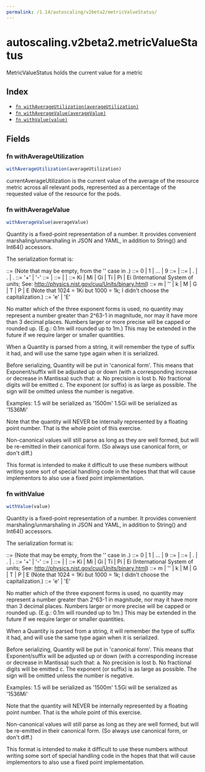 ```yaml
---
permalink: /1.14/autoscaling/v2beta2/metricValueStatus/
---
```


# autoscaling.v2beta2.metricValueStatus

MetricValueStatus holds the current value for a metric

## Index

* [`fn withAverageUtilization(averageUtilization)`](#fn-withaverageutilization)
* [`fn withAverageValue(averageValue)`](#fn-withaveragevalue)
* [`fn withValue(value)`](#fn-withvalue)

## Fields

### fn withAverageUtilization

```ts
withAverageUtilization(averageUtilization)
```

currentAverageUtilization is the current value of the average of the resource metric across all relevant pods, represented as a percentage of the requested value of the resource for the pods.

### fn withAverageValue

```ts
withAverageValue(averageValue)
```

Quantity is a fixed-point representation of a number. It provides convenient marshaling/unmarshaling in JSON and YAML, in addition to String() and Int64() accessors.

The serialization format is:

<quantity>        ::= <signedNumber><suffix>
  (Note that <suffix> may be empty, from the '' case in <decimalSI>.)
<digit>           ::= 0 | 1 | ... | 9 <digits>          ::= <digit> | <digit><digits> <number>          ::= <digits> | <digits>.<digits> | <digits>. | .<digits> <sign>            ::= '+' | '-' <signedNumber>    ::= <number> | <sign><number> <suffix>          ::= <binarySI> | <decimalExponent> | <decimalSI> <binarySI>        ::= Ki | Mi | Gi | Ti | Pi | Ei
  (International System of units; See: http://physics.nist.gov/cuu/Units/binary.html)
<decimalSI>       ::= m | '' | k | M | G | T | P | E
  (Note that 1024 = 1Ki but 1000 = 1k; I didn't choose the capitalization.)
<decimalExponent> ::= 'e' <signedNumber> | 'E' <signedNumber>

No matter which of the three exponent forms is used, no quantity may represent a number greater than 2^63-1 in magnitude, nor may it have more than 3 decimal places. Numbers larger or more precise will be capped or rounded up. (E.g.: 0.1m will rounded up to 1m.) This may be extended in the future if we require larger or smaller quantities.

When a Quantity is parsed from a string, it will remember the type of suffix it had, and will use the same type again when it is serialized.

Before serializing, Quantity will be put in 'canonical form'. This means that Exponent/suffix will be adjusted up or down (with a corresponding increase or decrease in Mantissa) such that:
  a. No precision is lost
  b. No fractional digits will be emitted
  c. The exponent (or suffix) is as large as possible.
The sign will be omitted unless the number is negative.

Examples:
  1.5 will be serialized as '1500m'
  1.5Gi will be serialized as '1536Mi'

Note that the quantity will NEVER be internally represented by a floating point number. That is the whole point of this exercise.

Non-canonical values will still parse as long as they are well formed, but will be re-emitted in their canonical form. (So always use canonical form, or don't diff.)

This format is intended to make it difficult to use these numbers without writing some sort of special handling code in the hopes that that will cause implementors to also use a fixed point implementation.

### fn withValue

```ts
withValue(value)
```

Quantity is a fixed-point representation of a number. It provides convenient marshaling/unmarshaling in JSON and YAML, in addition to String() and Int64() accessors.

The serialization format is:

<quantity>        ::= <signedNumber><suffix>
  (Note that <suffix> may be empty, from the '' case in <decimalSI>.)
<digit>           ::= 0 | 1 | ... | 9 <digits>          ::= <digit> | <digit><digits> <number>          ::= <digits> | <digits>.<digits> | <digits>. | .<digits> <sign>            ::= '+' | '-' <signedNumber>    ::= <number> | <sign><number> <suffix>          ::= <binarySI> | <decimalExponent> | <decimalSI> <binarySI>        ::= Ki | Mi | Gi | Ti | Pi | Ei
  (International System of units; See: http://physics.nist.gov/cuu/Units/binary.html)
<decimalSI>       ::= m | '' | k | M | G | T | P | E
  (Note that 1024 = 1Ki but 1000 = 1k; I didn't choose the capitalization.)
<decimalExponent> ::= 'e' <signedNumber> | 'E' <signedNumber>

No matter which of the three exponent forms is used, no quantity may represent a number greater than 2^63-1 in magnitude, nor may it have more than 3 decimal places. Numbers larger or more precise will be capped or rounded up. (E.g.: 0.1m will rounded up to 1m.) This may be extended in the future if we require larger or smaller quantities.

When a Quantity is parsed from a string, it will remember the type of suffix it had, and will use the same type again when it is serialized.

Before serializing, Quantity will be put in 'canonical form'. This means that Exponent/suffix will be adjusted up or down (with a corresponding increase or decrease in Mantissa) such that:
  a. No precision is lost
  b. No fractional digits will be emitted
  c. The exponent (or suffix) is as large as possible.
The sign will be omitted unless the number is negative.

Examples:
  1.5 will be serialized as '1500m'
  1.5Gi will be serialized as '1536Mi'

Note that the quantity will NEVER be internally represented by a floating point number. That is the whole point of this exercise.

Non-canonical values will still parse as long as they are well formed, but will be re-emitted in their canonical form. (So always use canonical form, or don't diff.)

This format is intended to make it difficult to use these numbers without writing some sort of special handling code in the hopes that that will cause implementors to also use a fixed point implementation.
